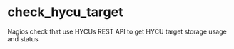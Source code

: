 # check_hycu_target
Nagios check that use HYCUs REST API to get HYCU target storage usage and status
